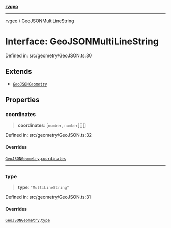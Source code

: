 [**rvgeo**](../README.md)

***

[rvgeo](../globals.md) / GeoJSONMultiLineString

# Interface: GeoJSONMultiLineString

Defined in: src/geometry/GeoJSON.ts:30

## Extends

- [`GeoJSONGeometry`](GeoJSONGeometry.md)

## Properties

### coordinates

> **coordinates**: \[`number`, `number`\][][]

Defined in: src/geometry/GeoJSON.ts:32

#### Overrides

[`GeoJSONGeometry`](GeoJSONGeometry.md).[`coordinates`](GeoJSONGeometry.md#coordinates)

***

### type

> **type**: `"MultiLineString"`

Defined in: src/geometry/GeoJSON.ts:31

#### Overrides

[`GeoJSONGeometry`](GeoJSONGeometry.md).[`type`](GeoJSONGeometry.md#type)
